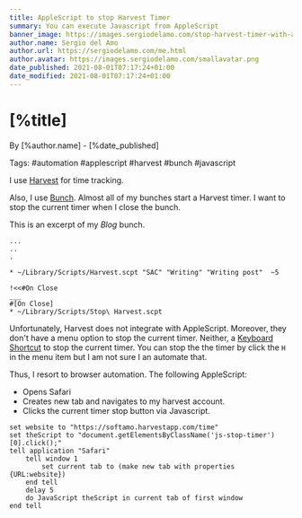 ```yaml
---
title: AppleScript to stop Harvest Timer
summary: You can execute Javascript from AppleScript
banner_image: https://images.sergiodelamo.com/stop-harvest-timer-with-applescript.png
author.name: Sergio del Amo
author.url: https://sergiodelamo.com/me.html
author.avatar: https://images.sergiodelamo.com/smallavatar.png 
date_published: 2021-08-01T07:17:24+01:00
date_modified: 2021-08-01T07:17:24+01:00
---
```


# [%title]

By [%author.name] - [%date_published]

Tags: #automation #applescript #harvest #bunch #javascript

I use [Harvest](https://harvestapp.com) for time tracking. 

Also, I use [Bunch](https://bunchapp.co). Almost all of my bunches start a Harvest timer. I want to stop the current timer when I close the bunch.

This is an excerpt of my _Blog_ bunch. 

```
...
..
.

* ~/Library/Scripts/Harvest.scpt "SAC" "Writing" "Writing post"  ~5

!<<#On Close
___
#[On Close]
* ~/Library/Scripts/Stop\ Harvest.scpt
```

Unfortunately, Harvest does not integrate with AppleScript. Moreover, they don't have a menu option to stop the current timer. Neither, a [Keyboard Shortcut](https://support.getharvest.com/hc/en-us/articles/360048180272-Mac-App-Keyboard-Shortcuts) to stop the current timer. You can stop the the timer by click the `H` in the menu item but I am not sure I an automate that. 

Thus, I resort to browser automation. The following AppleScript:

- Opens Safari
- Creates new tab and navigates to my harvest account. 
- Clicks the current timer stop button via Javascript. 
 
```applescript
set website to "https://softamo.harvestapp.com/time"
set theScript to "document.getElementsByClassName('js-stop-timer')[0].click();"
tell application "Safari"
    tell window 1
        set current tab to (make new tab with properties {URL:website})
    end tell
    delay 5
    do JavaScript theScript in current tab of first window
end tell
```